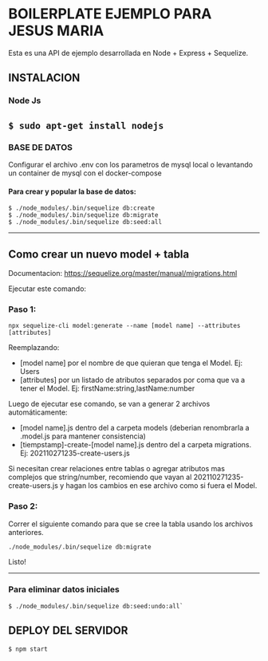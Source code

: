 # BOILERPLATE EJEMPLO PARA JESUS MARIA

Esta es una API de ejemplo desarrollada en Node + Express + Sequelize.

## INSTALACION

### Node Js

## `$ sudo apt-get install nodejs`

### BASE DE DATOS

Configurar el archivo .env con los parametros de mysql local o levantando un container de mysql con el docker-compose

#### Para crear y popular la base de datos:

```
$ ./node_modules/.bin/sequelize db:create
$ ./node_modules/.bin/sequelize db:migrate
$ ./node_modules/.bin/sequelize db:seed:all
```

---

## Como crear un nuevo model + tabla

Documentacion: https://sequelize.org/master/manual/migrations.html

Ejecutar este comando:

### Paso 1:

```
npx sequelize-cli model:generate --name [model name] --attributes [attributes]
```

Reemplazando:

- [model name] por el nombre de que quieran que tenga el Model. Ej: Users
- [attributes] por un listado de atributos separados por coma que va a tener el Model. Ej: firstName:string,lastName:number

Luego de ejecutar ese comando, se van a generar 2 archivos automáticamente:

- [model name].js dentro del a carpeta models (deberian renombrarla a .model.js para mantener consistencia)
- [tiempstamp]-create-[model name].js dentro del a carpeta migrations. Ej: 202110271235-create-users.js

Si necesitan crear relaciones entre tablas o agregar atributos mas complejos que string/number, recomiendo que vayan al 202110271235-create-users.js y hagan los cambios en ese archivo como si fuera el Model.

### Paso 2:

Correr el siguiente comando para que se cree la tabla usando los archivos anteriores.

```
./node_modules/.bin/sequelize db:migrate
```

Listo!

---

### Para eliminar datos iniciales

```
$ ./node_modules/.bin/sequelize db:seed:undo:all`
```

## DEPLOY DEL SERVIDOR

`$ npm start`
